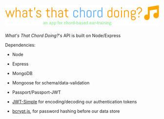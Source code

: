 # ![What's That Chord Doing?](docs/img/logo.png)

_What's That Chord Doing?_'s API is built on Node/Express

Dependencies:

* Node

* Express

* MongoDB

* Mongoose for schema/data-validation

* Passport/Passport-JWT

* [JWT-Simple](https://github.com/hokaccha/node-jwt-simple) for encoding/decoding our authentication tokens

* [bcrypt.js](https://github.com/dcodeIO/bcrypt.js), for password hashing before our data store
